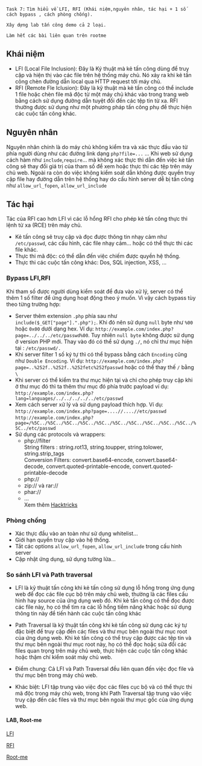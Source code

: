 `Task 7:` 
`Tìm hiểu về LFI, RFI (Khái niệm,nguyên nhân, tác hại + 1 số cách bypass , cách phòng chống).`

`Xây dựng lab tấn công demo cả 2 loại.`

`Làm hết các bài liên quan trên rootme`<br>

## Khái niệm
- LFI (Local File Inclusion): Đây là Ký thuật mà kẻ tấn công dùng để truy cập và hiện thị vào các file trên hệ thống máy chủ. Nó xảy ra khi kẻ tấn công chèn đường dẫn local qua HTTP request tới máy chủ.
- RFI (Remote Fle Iclusion): Đây là kỹ thuật mà kẻ tấn công có thể include 1 file hoặc chèn file mã độc từ một máy chủ khác vào trong trang web bằng cách sử dụng đường dẫn tuyệt đối đến các tệp tin từ xa. RFI thường được sử dụng như một phương pháp tấn công phụ để thực hiện các cuộc tấn công khác.
## Nguyên nhân
Nguyên nhân chính là do máy chủ không kiểm tra và xác thực đầu vào từ phía người dùng như các đường link dạng `php?file=...` ... Khi web sử dụng cách hàm như `include`,`require`... mà không xác thực thì dẫn đến việc kẻ tấn công sẽ thay đổi giá trị của tham số để xem hoặc thực thi các tệp trên máy chủ web. Ngoài ra còn do việc không kiểm soát dẫn không được quyền truy cập file hay đường dẫn trên hệ thống hay do cấu hình server dễ bị tấn công như `allow_url_fopen`, `allow_url_include`
## Tác hại
Tác của RFI cao hơn LFI vì các lỗ hổng RFI cho phép kẻ tấn công thực thi lệnh từ xa (RCE) trên máy chủ.<br>
- Kẻ tấn công sẽ truy cập và đọc được thông tin nhạy cảm như `/etc/passwd`, các cấu hình, các file nhạy cảm... hoặc có thể thực thi các file khác.
- Thực thi mã độc: có thể dẫn đến việc chiếm được quyền hệ thống.
- Thực thi các cuộc tấn công khác: Dos, SQL injection, XSS, ...
### Bypass LFI,RFI
Khi tham số được người dùng kiểm soát để đưa vào xử lý, server có thể thêm 1 số filter để ứng dụng hoạt động theo ý muốn. Vì vậy cách bypass tùy theo từng trường hợp:
- Server thêm extension `.php` phía sau như `include($_GET["page"].".php");`. Khi đó nên sử dụng `null` byte như `%00` hoặc `0x00` dưới dạng hex. Ví dụ: `http://example.com/index.php?page=../../../etc/passwd%00`. Tuy nhiên `null byte` không được sử dụng ở version PHP mới. Thay vào đó có thể sử dụng `./`, nó chỉ thư mục hiện tại : `/etc/passwd/.` 
- Khi server filter 1 số ký tự thì có thể bypass bằng cách `Encoding` cũng như `Double Encoding`. Ví dụ: `http://example.com/index.php?page=..%252f..%252f..%252fetc%252fpasswd` hoặc có thể thay thế `/` bằng `\`
- Khi server có thể kiểm tra thư mục hiện tại và chỉ cho phép truy cập khi ở thư mục đó thì ta thêm thư mục đó phía trước payload ví dụ: `http://example.com/index.php?lang=languages/../../../../../etc/passwd`
- Xem cách server xử lý và sử dụng payload thích hợp. Ví dụ:
`http://example.com/index.php?page=....//....//etc/passwd` <br>
`http://example.com/index.php?page=/%5C../%5C../%5C../%5C../%5C../%5C../%5C../%5C../%5C../%5C../%5C../etc/passwd`
- Sử dụng các protocols và wrappers: 
  - php://filter<br>String filters : string.rot13, string.toupper, string.tolower, string.strip_tags
  <br>Conversion Filters: convert.base64-encode, convert.base64-decode, convert.quoted-printable-encode, convert.quoted-printable-decode
  - php://
  - zip:// và rar://
  - phar:// 
  - ...
<br>Xem thêm <a href="https://book.hacktricks.xyz/pentesting-web/file-inclusion" >Hacktricks</a>
### Phòng chống
- Xác thực đầu vào an toàn như sử dụng whitelist...
- Giới hạn quyền truy cập vào hệ thống.
- Tắt các options `allow_url_fopen`, `allow_url_include` trong cấu hình server
- Cập nhật ứng dụng, sử dụng tường lửa...
### So sánh LFI và Path traversal
- LFI là kỹ thuật tấn công khi kẻ tấn công sử dụng lỗ hổng trong ứng dụng web để đọc các file cục bộ trên máy chủ web, thường là các files cấu hình hay source của ứng dụng web đó. Khi kẻ tấn công có thể đọc được các file này, họ có thể tìm ra các lỗ hổng tiềm năng khác hoặc sử dụng thông tin này để tiến hành các cuộc tấn công khác
- Path Traversal là kỹ thuật tấn công khi kẻ tấn công sử dụng các ký tự đặc biệt để truy cập đến các files và thư mục bên ngoài thư mục root của ứng dụng web. Khi kẻ tấn công có thể truy cập được các tệp tin và thư mục bên ngoài thư mục root này, họ có thể đọc hoặc sửa đổi các files quan trọng trên máy chủ web, thực hiện các cuộc tấn công khác hoặc thậm chí kiểm soát máy chủ web.

- Điểm chung: Cả LFI và Path Traversal đều liên quan đến việc đọc file và thư mục bên trong máy chủ web.
- Khác biệt: LFI tập trung vào việc đọc các files cục bộ và có thể thực thi mã độc trong máy chủ web, trong khi Path Traversal tập trung vào việc truy cập đến các files và thư mục bên ngoài thư mục gốc của ứng dụng web.

#### LAB, Root-me
<a href="https://github.com/caodchuong312/KCSC-Training/tree/main/task7/LFI_lab" >LFI</a>

<a href="https://github.com/caodchuong312/KCSC-Training/tree/main/task7/RFI_lab" >RFI</a>

<a href="https://github.com/caodchuong312/KCSC-Training/tree/main/task7/Root-me" >Root-me</a>
